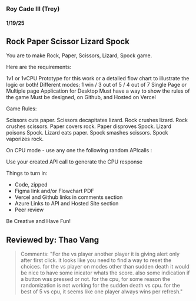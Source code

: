 ### Roy Cade III (Trey)

#### 1/19/25

## Rock Paper Scissor Lizard Spock
You are to make Rock, Paper, Scissors, Lizard, Spock game.



Here are the requirements:

1v1 or 1vCPU
Prototype for this work or a detailed flow chart to illustrate the logic or both!
Different modes: 1 win / 3 out of 5 / 4 out of 7
Single Page or Multiple page Application for Desktop
Must have a way to show the rules of the game
Must be designed, on Github, and Hosted on Vercel


Game Rules:

Scissors cuts paper.
Scissors decapitates lizard.
Rock crushes lizard.
Rock crushes scissors.
Paper covers rock.
Paper disproves Spock.
Lizard poisons Spock.
Lizard eats paper.
Spock smashes scissors.
Spock vaporizes rock.



On CPU mode - use any one the following random APIcalls : 

Use your created API call to generate the CPU response 



Things to turn in:
- Code, zipped
- Figma link and/or Flowchart PDF
- Vercel and Github links in comments section
- Azure Links to API and Hosted Site section
- Peer review

Be Creative and Have Fun!

## Reviewed by: Thao Vang
> Comments: "For the vs player another player it is giving alert only after first click. it looks like you need to find a way to reset the choices. for the vs player on modes other than sudden death it would be nice to have some inicator whats the score. also some indication if a button was pressed or not. for the cpu, for some reason the randomization is not working for the sudden death vs cpu. for the best of 5 vs cpu, it seems like one player always wins per refresh."
